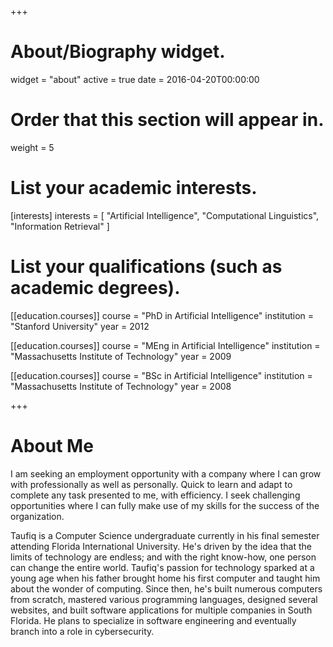 +++
# About/Biography widget.
widget = "about"
active = true
date = 2016-04-20T00:00:00

# Order that this section will appear in.
weight = 5

# List your academic interests.
[interests]
  interests = [
    "Artificial Intelligence",
    "Computational Linguistics",
    "Information Retrieval"
  ]

# List your qualifications (such as academic degrees).
[[education.courses]]
  course = "PhD in Artificial Intelligence"
  institution = "Stanford University"
  year = 2012

[[education.courses]]
  course = "MEng in Artificial Intelligence"
  institution = "Massachusetts Institute of Technology"
  year = 2009

[[education.courses]]
  course = "BSc in Artificial Intelligence"
  institution = "Massachusetts Institute of Technology"
  year = 2008
 
+++

# About Me

I am seeking an employment opportunity with a company where I can grow with professionally as well as personally. Quick to
learn and adapt to complete any task presented to me, with efficiency. I seek challenging opportunities where I can fully make use
of my skills for the success of the organization.

Taufiq is a Computer Science undergraduate currently in his final semester attending Florida International University. He's driven by the idea that the limits of technology are endless; and with the right know-how, one person can change the entire world. Taufiq's passion for technology sparked at a young age when his father brought home his first computer and taught him about the wonder of computing. Since then, he's built numerous computers from scratch, mastered various programming languages, designed several websites, and built software applications for multiple companies in South Florida. He plans to specialize in software engineering and eventually branch into a role in cybersecurity. 
